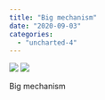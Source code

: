 ```yaml
---
title: "Big mechanism"
date: "2020-09-03"
categories: 
  - "uncharted-4"
---
```


[![](images/Uncharted™-4_-A-Thiefs-End_20200201191552.jpg)](images/Uncharted™-4_-A-Thiefs-End_20200201191552.jpg)
[![](images/Uncharted™-4_-A-Thiefs-End_20200201191552.jpg)](images/Uncharted™-4_-A-Thiefs-End_20200201191552.jpg)

Big mechanism
